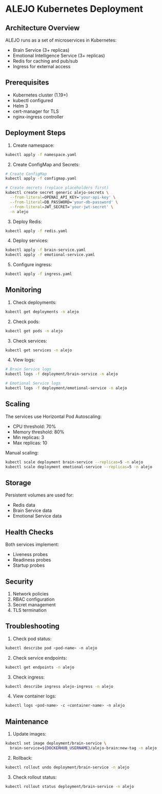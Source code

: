 # ALEJO Kubernetes Deployment

## Architecture Overview
ALEJO runs as a set of microservices in Kubernetes:
- Brain Service (3+ replicas)
- Emotional Intelligence Service (3+ replicas)
- Redis for caching and pub/sub
- Ingress for external access

## Prerequisites
- Kubernetes cluster (1.19+)
- kubectl configured
- Helm 3
- cert-manager for TLS
- nginx-ingress controller

## Deployment Steps

1. Create namespace:
```bash
kubectl apply -f namespace.yaml
```

2. Create ConfigMap and Secrets:
```bash
# Create ConfigMap
kubectl apply -f configmap.yaml

# Create secrets (replace placeholders first)
kubectl create secret generic alejo-secrets \
  --from-literal=OPENAI_API_KEY='your-api-key' \
  --from-literal=DB_PASSWORD='your-db-password' \
  --from-literal=JWT_SECRET='your-jwt-secret' \
  -n alejo
```

3. Deploy Redis:
```bash
kubectl apply -f redis.yaml
```

4. Deploy services:
```bash
kubectl apply -f brain-service.yaml
kubectl apply -f emotional-service.yaml
```

5. Configure ingress:
```bash
kubectl apply -f ingress.yaml
```

## Monitoring

1. Check deployments:
```bash
kubectl get deployments -n alejo
```

2. Check pods:
```bash
kubectl get pods -n alejo
```

3. Check services:
```bash
kubectl get services -n alejo
```

4. View logs:
```bash
# Brain Service logs
kubectl logs -f deployment/brain-service -n alejo

# Emotional Service logs
kubectl logs -f deployment/emotional-service -n alejo
```

## Scaling

The services use Horizontal Pod Autoscaling:
- CPU threshold: 70%
- Memory threshold: 80%
- Min replicas: 3
- Max replicas: 10

Manual scaling:
```bash
kubectl scale deployment brain-service --replicas=5 -n alejo
kubectl scale deployment emotional-service --replicas=5 -n alejo
```

## Storage

Persistent volumes are used for:
- Redis data
- Brain Service data
- Emotional Service data

## Health Checks
Both services implement:
- Liveness probes
- Readiness probes
- Startup probes

## Security
1. Network policies
2. RBAC configuration
3. Secret management
4. TLS termination

## Troubleshooting

1. Check pod status:
```bash
kubectl describe pod <pod-name> -n alejo
```

2. Check service endpoints:
```bash
kubectl get endpoints -n alejo
```

3. Check ingress:
```bash
kubectl describe ingress alejo-ingress -n alejo
```

4. View container logs:
```bash
kubectl logs <pod-name> -c <container-name> -n alejo
```

## Maintenance

1. Update images:
```bash
kubectl set image deployment/brain-service \
  brain-service=${DOCKERHUB_USERNAME}/alejo-brain:new-tag -n alejo
```

2. Rollback:
```bash
kubectl rollout undo deployment/brain-service -n alejo
```

3. Check rollout status:
```bash
kubectl rollout status deployment/brain-service -n alejo
```
